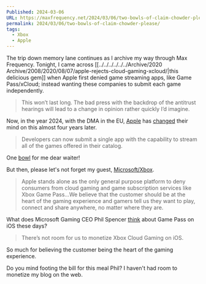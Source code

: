 ```yaml
---
Published: 2024-03-06
URL: https://maxfrequency.net/2024/03/06/two-bowls-of-claim-chowder-please/
permalink: 2024/03/06/two-bowls-of-claim-chowder-please/
tags:
  - Xbox
  - Apple
---
```

The trip down memory lane continues as I archive my way through Max Frequency. Tonight, I came across [[../../../../../../Archive/2020 Archive/2008/2020/08/07/apple-rejects-cloud-gaming-xcloud/|this delicious gem]] when Apple first denied game streaming apps, like Game Pass/xCloud; instead wanting these companies to submit each game independently.

> This won’t last long. The bad press with the backdrop of the antitrust hearings will lead to a change in opinion rather quickly I’d imagine.

Now, in the year 2024, with the DMA in the EU, [Apple](https://developer.apple.com/news/?id=f1v8pyay#:~:text=Developers%20can%20now%20submit%20a,are%20found%20within%20their%20apps.) has [changed](https://9to5mac.com/2024/01/25/apple-game-streaming-app-store/) their mind on this almost four years later.

> Developers can now submit a single app with the capability to stream all of the games offered in their catalog.

One [bowl](https://www.urbandictionary.com/define.php?term=Claim%20Chowder) for me dear waiter!

But then, please let's not forget my guest, [Microsoft/Xbox](https://www.theverge.com/2020/8/6/21357771/apple-cloud-gaming-microsoft-xcloud-google-stadia-ios-app-store-guidelines-violations).

>Apple stands alone as the only general purpose platform to deny consumers from cloud gaming and game subscription services like Xbox Game Pass…We believe that the customer should be at the heart of the gaming experience and gamers tell us they want to play, connect and share anywhere, no matter where they are.

What does Microsoft Gaming CEO Phil Spencer [think](https://www.theverge.com/24073666/microsoft-gaming-phil-spencer-interview-ps5-switch-games) about Game Pass on iOS these days?

> There’s not room for us to monetize Xbox Cloud Gaming on iOS.

So much for believing the customer being the heart of the gaming experience.

Do you mind footing the bill for this meal Phil? I haven't had room to monetize my blog on the web.